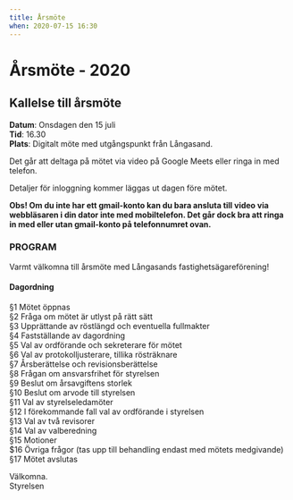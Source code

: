 ```yaml
---
title: Årsmöte
when: 2020-07-15 16:30 
---
```

# Årsmöte - 2020

## Kallelse till årsmöte
**Datum**: Onsdagen den 15 juli  
**Tid**: 16.30  
**Plats**: Digitalt möte med utgångspunkt från Långasand.

Det går att deltaga på mötet via video på Google Meets eller ringa in med telefon. 

Detaljer för inloggning kommer läggas ut dagen före mötet. 

**Obs! Om du inte har ett gmail-konto kan du bara ansluta till video via webbläsaren i din dator inte med mobiltelefon. Det går dock bra att ringa in med eller utan gmail-konto på telefonnumret ovan.**

### PROGRAM

Varmt välkomna till årsmöte med Långasands fastighetsägareförening!

#### Dagordning 

§1 Mötet öppnas  
§2 Fråga om mötet är utlyst på rätt sätt  
§3 Upprättande av röstlängd och eventuella fullmakter  
§4 Fastställande av dagordning  
§5 Val av ordförande och sekreterare för mötet  
§6 Val av protokolljusterare, tillika rösträknare  
§7 Årsberättelse och revisionsberättelse  
§8 Frågan om ansvarsfrihet för styrelsen  
§9 Beslut om årsavgiftens storlek  
§10 Beslut om arvode till styrelsen  
§11 Val av styrelseledamöter  
§12 I förekommande fall val av ordförande i styrelsen  
§13 Val av två revisorer  
§14 Val av valberedning  
§15 Motioner  
$16 Övriga frågor (tas upp till behandling endast med mötets medgivande)   
§17 Mötet avslutas  

Välkomna.  
Styrelsen